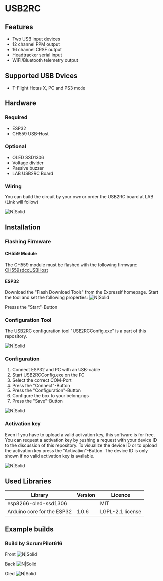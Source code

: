 # USB2RC


## Features
- Two USB input devices
- 12 channel PPM output
- 16 channel CRSF output
- Headtracker serial input
- WiFi/Bluetooth telemetry output

## Supported USB Dvices
- T-Flight Hotas X, PC and PS3 mode

## Hardware


### Required
- ESP32
- CH559 USB-Host

### Optional
- OLED SSD1306 
- Voltage divider
- Passive buzzer
- LAB USB2RC Board
 
### Wiring
You can build the circuit by your own or order the USB2RC board at LAB (Link will follow)

![N|Solid](https://github.com/ScrumPilot616/USB2RC/blob/main/images/USB2RCWiring.png)


## Installation

### Flashing Firmware
#### CH559 Module
The CH559 module must be flashed with the following firmware: [CH559sdccUSBHost](https://github.com/ScrumPilot616/CH559sdccUSBHost)


#### ESP32
Download the "Flash Download Tools" from the Expressif homepage.
Start the tool and set the following properties:
![N|Solid](https://github.com/ScrumPilot616/USB2RC/blob/main/images/ESP32Flashing.png)

Presss the "Start"-Button

 


### Configuration Tool
The USB2RC configuration tool "USB2RCConfig.exe" is a part of this repository.

![N|Solid](https://github.com/ScrumPilot616/USB2RC/blob/main/images/USB2RCDataView.png)


### Configuration

1. Connect ESP32 and PC with an USB-cable
2. Start USB2RCConfig.exe on the PC
3. Select the correct COM-Port
4. Press the "Connect"-Button
5. Press the "Configuration"-Button
6. Configure the box to your belongings
7. Press the "Save"-Button

![N|Solid](https://github.com/ScrumPilot616/USB2RC/blob/main/images/USB2RCConfiguration.png)

### Activation key
Even if you have to upload a valid activation key, this software is for free.
You can request a activation key by pushing a request with your device ID to the 
discussion of this repository. To visualize the device ID or to upload the activation key press the "Activation"-Button.
The device ID is only shown if no valid activation key is available.

![N|Solid](https://github.com/ScrumPilot616/USB2RC/blob/main/images/USB2RCActivation.png)




## Used Libraries

| Library     | Version | Licence |
| ----------- | ------ | ------- |
| esp8266-oled-ssd1306 |  | MIT |
| Arduino core for the ESP32 | 1.0.6 |  LGPL-2.1 license  |




## Example builds
### Build by ScrumPilot616

Front
![N|Solid](https://github.com/ScrumPilot616/USB2RC/blob/main/images/USB2RC_SP_Example1.jpg)

Back
![N|Solid](https://github.com/ScrumPilot616/USB2RC/blob/main/images/USB2RC_SP_Example2.jpg)

Oled
![N|Solid](https://github.com/ScrumPilot616/USB2RC/blob/main/images/USB2RC_SP_Example3.jpg)




